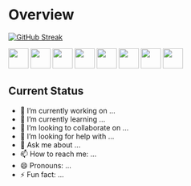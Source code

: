 # Overview

[![GitHub Streak](https://github-readme-streak-stats.herokuapp.com?user=Zinath22&theme=darcula)](https://git.io/streak-stats)
 

 <div>
 
 <img src="https://cdn.jsdelivr.net/gh/devicons/devicon/icons/html5/html5-plain-wordmark.svg" height = "40" />

 
<img src="https://cdn.jsdelivr.net/gh/devicons/devicon/icons/css3/css3-original-wordmark.svg" height = "40"  />


<img src="https://cdn.jsdelivr.net/gh/devicons/devicon/icons/tailwindcss/tailwindcss-plain.svg" height = "40" />


<img src="https://cdn.jsdelivr.net/gh/devicons/devicon/icons/javascript/javascript-original.svg" height = "40"  />


<img src="https://cdn.jsdelivr.net/gh/devicons/devicon/icons/mongodb/mongodb-original-wordmark.svg" height = "40" />


<img src="https://cdn.jsdelivr.net/gh/devicons/devicon/icons/firebase/firebase-plain-wordmark.svg" height = "40"  />


<img src="https://cdn.jsdelivr.net/gh/devicons/devicon/icons/react/react-original-wordmark.svg"  height = "40"  />


<img src="https://cdn.jsdelivr.net/gh/devicons/devicon/icons/express/express-original.svg" height = "40"  />
          
          
          
          
          
          
          
 </div>
          

## Current Status

- 🔭 I’m currently working on ...
- 🌱 I’m currently learning ...
- 👯 I’m looking to collaborate on ...
- 🤔 I’m looking for help with ...
- 💬 Ask me about ...
- 📫 How to reach me: ...
- 😄 Pronouns: ...
- ⚡ Fun fact: ...


